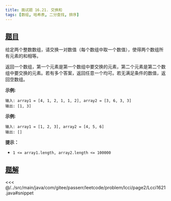 ```yaml
---
title: 面试题 16.21. 交换和
tags: [数组, 哈希表, 二分查找, 排序]
---
```



## [题目](https://leetcode.cn/problems/sum-swap-lcci/)
给定两个整数数组，请交换一对数值（每个数组中取一个数值），使得两个数组所有元素的和相等。

返回一个数组，第一个元素是第一个数组中要交换的元素，第二个元素是第二个数组中要交换的元素。若有多个答案，返回任意一个均可。若无满足条件的数值，返回空数组。

**示例:**

```
输入: array1 = [4, 1, 2, 1, 1, 2], array2 = [3, 6, 3, 3]
输出: [1, 3]
```

**示例:**

    输入: array1 = [1, 2, 3], array2 = [4, 5, 6]
    输出: []

**提示：**

* `1 <= array1.length, array2.length <= 100000`


## [题解](https://github.com/PasseRR/JavaLeetCode/blob/master/src/main/java/com/gitee/passerr/leetcode/problem/lcci/page2/Lcci1621.java)

<<< @/../src/main/java/com/gitee/passerr/leetcode/problem/lcci/page2/Lcci1621.java#snippet
